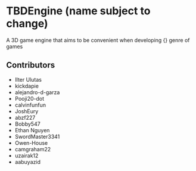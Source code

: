 # TBDEngine (name subject to change)

A 3D game engine that aims to be convenient when developing {} genre of games

## Contributors

- Ilter Ulutas
- kickdapie
- alejandro-d-garza
- Pooji20-dot
- calvinfunfun
- JoshEury
- abzf227
- Bobby547
- Ethan Nguyen
- SwordMaster3341
- Owen-House
- camgraham22
- uzairak12
- aabuyazid
